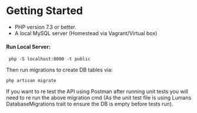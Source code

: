 # Getting Started
* PHP version 7.3 or better.
* A local MySQL server (Homestead via Vagrant/Virtual box)

#### Run Local Server:

     php -S localhost:8000 -t public

Then run migrations to create DB tables via:
    
    php artisan migrate

If you want to re test the API using Postman after running unit tests you will need to re run the above migration 
cmd (As the unit test file is using Lumans DatabaseMigrations trait to ensure the DB is empty before tests run).
